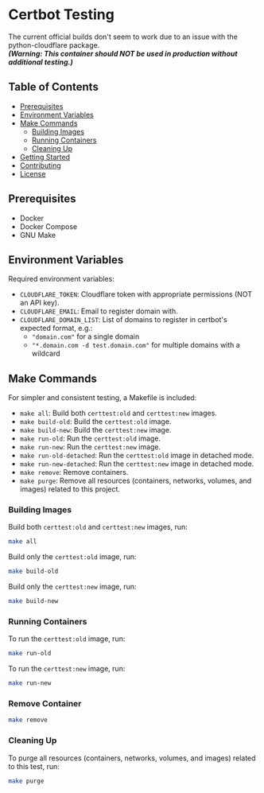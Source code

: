 # Certbot Testing

The current official builds don't seem to work due to an issue with the python-cloudflare package.  
**_(Warning: This container should NOT be used in production without additional testing.)_**

## Table of Contents

- [Prerequisites](#prerequisites)
- [Environment Variables](#environment-variables)
- [Make Commands](#make-commands)
  - [Building Images](#building-images)
  - [Running Containers](#running-containers)
  - [Cleaning Up](#cleaning-up)
- [Getting Started](#getting-started)
- [Contributing](#contributing)
- [License](#license)

## Prerequisites

- Docker
- Docker Compose
- GNU Make

## Environment Variables

Required environment variables:

- `CLOUDFLARE_TOKEN`: Cloudflare token with appropriate permissions (NOT an API key).
- `CLOUDFLARE_EMAIL`: Email to register domain with.
- `CLOUDFLARE_DOMAIN_LIST`: List of domains to register in certbot's expected format, e.g.:
  - `"domain.com"` for a single domain
  - `"*.domain.com -d test.domain.com"` for multiple domains with a wildcard

## Make Commands

For simpler and consistent testing, a Makefile is included:

- `make all`: Build both `certtest:old` and `certtest:new` images.
- `make build-old`: Build the `certtest:old` image.
- `make build-new`: Build the `certtest:new` image.
- `make run-old`: Run the `certtest:old` image.
- `make run-new`: Run the `certtest:new` image.
- `make run-old-detached`: Run the `certtest:old` image in detached mode.
- `make run-new-detached`: Run the `certtest:new` image in detached mode.
- `make remove`: Remove containers.
- `make purge`: Remove all resources (containers, networks, volumes, and images) related to this project.

### Building Images

Build both `certtest:old` and `certtest:new` images, run:

```bash
make all
```

Build only the `certtest:old` image, run:

```bash
make build-old
```

Build only the `certtest:new` image, run:

```bash
make build-new
```

### Running Containers

To run the `certtest:old` image, run:
```bash
make run-old
```

To run the `certtest:new` image, run:

```bash
make run-new
```

### Remove Container

```bash
make remove
```

### Cleaning Up

To purge all resources (containers, networks, volumes, and images) related to this test, run:
```bash
make purge
```